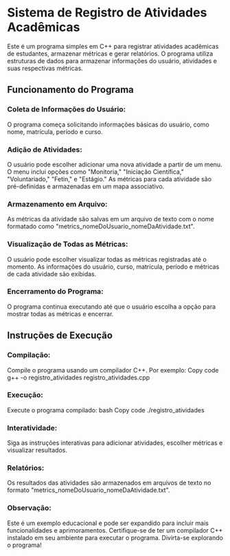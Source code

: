 # Sistema de Registro de Atividades Acadêmicas 
Este é um programa simples em C++ para registrar atividades acadêmicas de estudantes, armazenar métricas e gerar relatórios. O programa utiliza estruturas de dados para armazenar informações do usuário, atividades e suas respectivas métricas.

## Funcionamento do Programa
### Coleta de Informações do Usuário:

O programa começa solicitando informações básicas do usuário, como nome, matrícula, período e curso.
### Adição de Atividades:

O usuário pode escolher adicionar uma nova atividade a partir de um menu.
O menu inclui opções como "Monitoria," "Iniciação Científica," "Voluntariado," "Fetin," e "Estágio."
As métricas para cada atividade são pré-definidas e armazenadas em um mapa associativo.
### Armazenamento em Arquivo:

As métricas da atividade são salvas em um arquivo de texto com o nome formatado como "metrics_nomeDoUsuario_nomeDaAtividade.txt".
### Visualização de Todas as Métricas:

O usuário pode escolher visualizar todas as métricas registradas até o momento.
As informações do usuário, curso, matrícula, período e métricas de cada atividade são exibidas.
### Encerramento do Programa:

O programa continua executando até que o usuário escolha a opção para mostrar todas as métricas e encerrar.
## Instruções de Execução
### Compilação:

Compile o programa usando um compilador C++. Por exemplo:
Copy code
g++ -o registro_atividades registro_atividades.cpp
### Execução:

Execute o programa compilado:
bash
Copy code
./registro_atividades
### Interatividade:

Siga as instruções interativas para adicionar atividades, escolher métricas e visualizar resultados.
### Relatórios:

Os resultados das atividades são armazenados em arquivos de texto no formato "metrics_nomeDoUsuario_nomeDaAtividade.txt".
### Observação:

Este é um exemplo educacional e pode ser expandido para incluir mais funcionalidades e aprimoramentos.
Certifique-se de ter um compilador C++ instalado em seu ambiente para executar o programa.
Divirta-se explorando o programa!